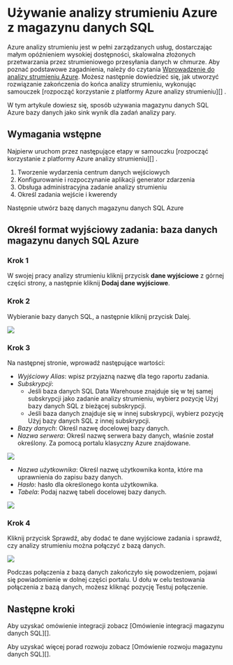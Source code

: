 <properties
   pageTitle="Używanie analizy strumieniu Azure z magazynu danych SQL | Microsoft Azure"
   description="Porady dotyczące korzystania z analizy strumieniu Azure z magazynu danych SQL Azure dla opracowania rozwiązań."
   services="sql-data-warehouse"
   documentationCenter="NA"
   authors="kevinvngo"
   manager="barbkess"
   editor=""/>

<tags
   ms.service="sql-data-warehouse"
   ms.devlang="NA"
   ms.topic="article"
   ms.tgt_pltfrm="NA"
   ms.workload="data-services"
   ms.date="08/16/2016"
   ms.author="kevin;barbkess;sonyama"/>

# <a name="use-azure-stream-analytics-with-sql-data-warehouse"></a>Używanie analizy strumieniu Azure z magazynu danych SQL

Azure analizy strumieniu jest w pełni zarządzanych usług, dostarczając małym opóźnieniem wysokiej dostępności, skalowalna złożonych przetwarzania przez strumieniowego przesyłania danych w chmurze. Aby poznać podstawowe zagadnienia, należy do czytania [Wprowadzenie do analizy strumieniu Azure][]. Możesz następnie dowiedzieć się, jak utworzyć rozwiązanie zakończenia do końca analizy strumieniu, wykonując samouczek [rozpocząć korzystanie z platformy Azure analizy strumieniu][] .

W tym artykule dowiesz się, sposób używania magazynu danych SQL Azure bazy danych jako sink wynik dla zadań analizy pary.

## <a name="prerequisites"></a>Wymagania wstępne

Najpierw uruchom przez następujące etapy w samouczku [rozpocząć korzystanie z platformy Azure analizy strumieniu][] .  

1. Tworzenie wydarzenia centrum danych wejściowych
2. Konfigurowanie i rozpoczynanie aplikacji generator zdarzenia
3. Obsługa administracyjna zadanie analizy strumieniu
4. Określ zadania wejście i kwerendy

Następnie utwórz bazę danych magazynu danych SQL Azure

## <a name="specify-job-output-azure-sql-data-warehouse-database"></a>Określ format wyjściowy zadania: baza danych magazynu danych SQL Azure

### <a name="step-1"></a>Krok 1

W swojej pracy analizy strumieniu kliknij przycisk **dane wyjściowe** z górnej części strony, a następnie kliknij **Dodaj dane wyjściowe**.

### <a name="step-2"></a>Krok 2

Wybieranie bazy danych SQL, a następnie kliknij przycisk Dalej.

![][add-output]

### <a name="step-3"></a>Krok 3
Na następnej stronie, wprowadź następujące wartości:

- *Wyjściowy Alias*: wpisz przyjazną nazwę dla tego raportu zadania.
- *Subskrypcji*:
    - Jeśli baza danych SQL Data Warehouse znajduje się w tej samej subskrypcji jako zadanie analizy strumieniu, wybierz pozycję Użyj bazy danych SQL z bieżącej subskrypcji.
    - Jeśli baza danych znajduje się w innej subskrypcji, wybierz pozycję Użyj bazy danych SQL z innej subskrypcji.
- *Bazy danych*: Określ nazwę docelowej bazy danych.
- *Nazwa serwera*: Określ nazwę serwera bazy danych, właśnie został określony. Za pomocą portalu klasyczny Azure znajdowane.

![][server-name]

- *Nazwa użytkownika*: Określ nazwę użytkownika konta, które ma uprawnienia do zapisu bazy danych.
- *Hasło*: hasło dla określonego konta użytkownika.
- *Tabela*: Podaj nazwę tabeli docelowej bazy danych.

![][add-database]

### <a name="step-4"></a>Krok 4

Kliknij przycisk Sprawdź, aby dodać te dane wyjściowe zadania i sprawdź, czy analizy strumieniu można połączyć z bazą danych.

![][test-connection]

Podczas połączenia z bazą danych zakończyło się powodzeniem, pojawi się powiadomienie w dolnej części portalu. U dołu w celu testowania połączenia z bazą danych, możesz kliknąć pozycję Testuj połączenie.

## <a name="next-steps"></a>Następne kroki

Aby uzyskać omówienie integracji zobacz [Omówienie integracji magazynu danych SQL][].

Aby uzyskać więcej porad rozwoju zobacz [Omówienie rozwoju magazynu danych SQL][].

<!--Image references-->

[add-output]: ./media/sql-data-warehouse-integrate-azure-stream-analytics/add-output.png
[server-name]: ./media/sql-data-warehouse-integrate-azure-stream-analytics/dw-server-name.png
[add-database]: ./media/sql-data-warehouse-integrate-azure-stream-analytics/add-database.png
[test-connection]: ./media/sql-data-warehouse-integrate-azure-stream-analytics/test-connection.png

<!--Article references-->

[Wprowadzenie do analizy strumieniu Azure]: ../stream-analytics/stream-analytics-introduction.md
[Wprowadzenie do korzystania z analizy strumieniu Azure]: ../stream-analytics/stream-analytics-get-started.md
[Omówienie tworzenia magazynu danych SQL]:  ./sql-data-warehouse-overview-develop.md
[Omówienie integracji z magazynu danych SQL]:  ./sql-data-warehouse-overview-integrate.md

<!--MSDN references-->

<!--Other Web references-->
[Azure Stream Analytics documentation]: http://azure.microsoft.com/documentation/services/stream-analytics/
